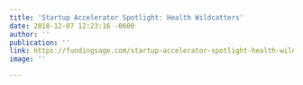 ```yaml
---
title: 'Startup Accelerator Spotlight: Health Wildcatters'
date: 2018-12-07 12:23:16 -0600
author: ''
publication: ''
link: https://fundingsage.com/startup-accelerator-spotlight-health-wildcatters/#
image: ''

---
```

